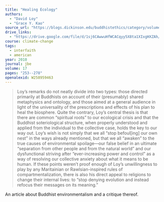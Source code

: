 ```yaml
---
title: "Healing Ecology"
authors:
  - "David Loy"
  - "Grace Y. Kao"
source_url: "https://blogs.dickinson.edu/buddhistethics/category/volume-17-2010/"
drive_links:
  - "https://drive.google.com/file/d/1sj6CAwwuHfWCACqyy5X8ta1XIxgHXZAh/view?usp=drivesdk"
course: climate-change
tags:
  - interfaith
  - american
year: 2010
journal: jbe
volume: 17
pages: "253--278"
openalexid: W258959463
---
```


> Loy’s remarks do not neatly divide into two types: those directed primarily at Buddhists on account of their (presumably) shared 
metaphysics and ontology, and those aimed at a general audience in 
light of the universality of the prescriptions and effects of his plan to 
heal the biosphere. Quite the contrary, Loy’s central thesis is that there 
are common “spiritual roots” to our ecological crisis and that the Buddhist soteriological structure, when properly understood and applied
from the individual to the collective case, holds the key to our way out.
Loy’s wish is not simply that we all “stop befoul[ing] our own nest” in 
the ways already mentioned, but that we all “awaken” to the true causes 
of environmental spoilage—our false belief in an ultimate “separation 
from other people and from the natural world” and our dysfunctional 
striving after “ever-increasing power and control” as a way of resolving 
our collective anxiety about what it means to be human. If these points 
weren’t proof enough of Loy’s unwillingness to play by any Maritainian 
or Rawlsian-inspired rules of compartmentalization, there is also his direct appeal to religions to change their internal lives: to “stop denying 
evolution and instead refocus their messages on its meaning.”

An article about Buddhist environmentalism and a critique thereof.
